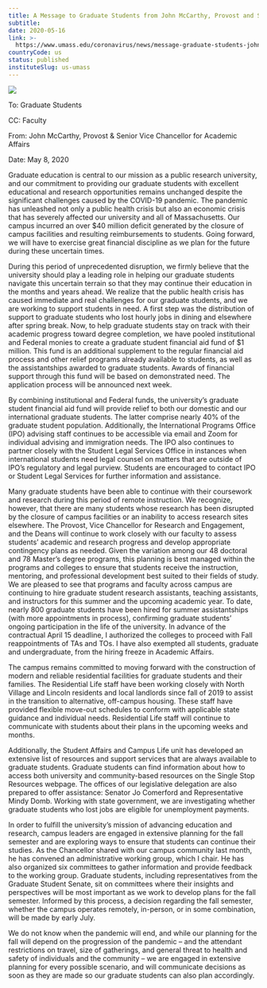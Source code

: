 ```yaml
---
title: A Message to Graduate Students from John McCarthy, Provost and Senior Vice Chancellor for Academic Affairs
subtitle: 
date: 2020-05-16
link: >-
  https://www.umass.edu/coronavirus/news/message-graduate-students-john-mccarthy-provost-and-senior-vice-chancellor-academic-affairs
countryCode: us
status: published
instituteSlug: us-umass
---
```

![](https://www.umass.edu/coronavirus/sites/default/files/socialmedia/facebook.png)

To: Graduate Students

CC: Faculty

From: John McCarthy, Provost & Senior Vice Chancellor for Academic Affairs

Date: May 8, 2020

Graduate education is central to our mission as a public research university, and our commitment to providing our graduate students with excellent educational and research opportunities remains unchanged despite the significant challenges caused by the COVID-19 pandemic. The pandemic has unleashed not only a public health crisis but also an economic crisis that has severely affected our university and all of Massachusetts. Our campus incurred an over $40 million deficit generated by the closure of campus facilities and resulting reimbursements to students. Going forward, we will have to exercise great financial discipline as we plan for the future during these uncertain times.

During this period of unprecedented disruption, we firmly believe that the university should play a leading role in helping our graduate students navigate this uncertain terrain so that they may continue their education in the months and years ahead. We realize that the public health crisis has caused immediate and real challenges for our graduate students, and we are working to support students in need. A first step was the distribution of support to graduate students who lost hourly jobs in dining and elsewhere after spring break. Now, to help graduate students stay on track with their academic progress toward degree completion, we have pooled institutional and Federal monies to create a graduate student financial aid fund of $1 million. This fund is an additional supplement to the regular financial aid process and other relief programs already available to students, as well as the assistantships awarded to graduate students. Awards of financial support through this fund will be based on demonstrated need. The application process will be announced next week.

By combining institutional and Federal funds, the university’s graduate student financial aid fund will provide relief to both our domestic and our international graduate students. The latter comprise nearly 40% of the graduate student population. Additionally, the International Programs Office (IPO) advising staff continues to be accessible via email and Zoom for individual advising and immigration needs. The IPO also continues to partner closely with the Student Legal Services Office in instances when international students need legal counsel on matters that are outside of IPO’s regulatory and legal purview. Students are encouraged to contact IPO or Student Legal Services for further information and assistance.

Many graduate students have been able to continue with their coursework and research during this period of remote instruction. We recognize, however, that there are many students whose research has been disrupted by the closure of campus facilities or an inability to access research sites elsewhere. The Provost, Vice Chancellor for Research and Engagement, and the Deans will continue to work closely with our faculty to assess students’ academic and research progress and develop appropriate contingency plans as needed. Given the variation among our 48 doctoral and 78 Master’s degree programs, this planning is best managed within the programs and colleges to ensure that students receive the instruction, mentoring, and professional development best suited to their fields of study. We are pleased to see that programs and faculty across campus are continuing to hire graduate student research assistants, teaching assistants, and instructors for this summer and the upcoming academic year. To date, nearly 800 graduate students have been hired for summer assistantships (with more appointments in process), confirming graduate students’ ongoing participation in the life of the university. In advance of the contractual April 15 deadline, I authorized the colleges to proceed with Fall reappointments of TAs and TOs. I have also exempted all students, graduate and undergraduate, from the hiring freeze in Academic Affairs.

The campus remains committed to moving forward with the construction of modern and reliable residential facilities for graduate students and their families. The Residential Life staff have been working closely with North Village and Lincoln residents and local landlords since fall of 2019 to assist in the transition to alternative, off-campus housing. These staff have provided flexible move-out schedules to conform with applicable state guidance and individual needs. Residential Life staff will continue to communicate with students about their plans in the upcoming weeks and months.

Additionally, the Student Affairs and Campus Life unit has developed an extensive list of resources and support services that are always available to graduate students. Graduate students can find information about how to access both university and community-based resources on the Single Stop Resources webpage. The offices of our legislative delegation are also prepared to offer assistance: Senator Jo Comerford and Representative Mindy Domb. Working with state government, we are investigating whether graduate students who lost jobs are eligible for unemployment payments.

In order to fulfill the university’s mission of advancing education and research, campus leaders are engaged in extensive planning for the fall semester and are exploring ways to ensure that students can continue their studies. As the Chancellor shared with our campus community last month, he has convened an administrative working group, which I chair. He has also organized six committees to gather information and provide feedback to the working group. Graduate students, including representatives from the Graduate Student Senate, sit on committees where their insights and perspectives will be most important as we work to develop plans for the fall semester. Informed by this process, a decision regarding the fall semester, whether the campus operates remotely, in-person, or in some combination, will be made by early July.

We do not know when the pandemic will end, and while our planning for the fall will depend on the progression of the pandemic – and the attendant restrictions on travel, size of gatherings, and general threat to health and safety of individuals and the community – we are engaged in extensive planning for every possible scenario, and will communicate decisions as soon as they are made so our graduate students can also plan accordingly.